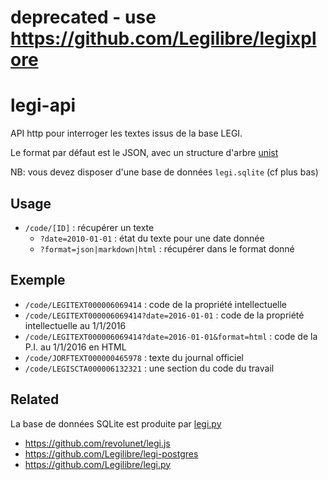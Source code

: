 # deprecated - use https://github.com/Legilibre/legixplore

# legi-api

API http pour interroger les textes issus de la base LEGI.

Le format par défaut est le JSON, avec un structure d'arbre [unist](https://github.com/syntax-tree/unist)

NB: vous devez disposer d'une base de données `legi.sqlite` (cf plus bas)

## Usage

- `/code/[ID]` : récupérer un texte
  - `?date=2010-01-01` : état du texte pour une date donnée
  - `?format=json|markdown|html` : récupérer dans le format donné

## Exemple

- `/code/LEGITEXT000006069414` : code de la propriété intellectuelle
- `/code/LEGITEXT000006069414?date=2016-01-01` : code de la propriété intellectuelle au 1/1/2016
- `/code/LEGITEXT000006069414?date=2016-01-01&format=html` : code de la P.I. au 1/1/2016 en HTML
- `/code/JORFTEXT000000465978` : texte du journal officiel
- `/code/LEGISCTA000006132321` : une section du code du travail

## Related

La base de données SQLite est produite par [legi.py](https://github.com/Legilibre/legi.py)

- https://github.com/revolunet/legi.js
- https://github.com/Legilibre/legi-postgres
- https://github.com/Legilibre/legi.py
